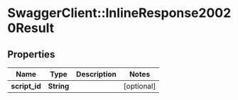 # SwaggerClient::InlineResponse20020Result

## Properties
Name | Type | Description | Notes
------------ | ------------- | ------------- | -------------
**script_id** | **String** |  | [optional] 


